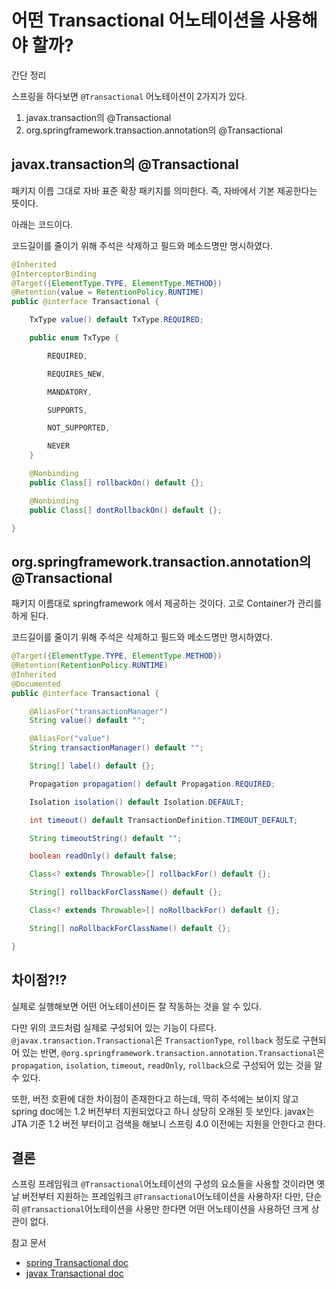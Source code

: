 # 어떤 Transactional 어노테이션을 사용해야 할까?

간단 정리



스프링을 하다보면 `@Transactional` 어노테이션이 2가지가 있다.



1. javax.transaction의 @Transactional
2. org.springframework.transaction.annotation의 @Transactional



##  javax.transaction의 @Transactional



 패키지 이름 그대로 자바 표준 확장 패키지를 의미한다. 즉, 자바에서 기본 제공한다는 뜻이다.



아래는 코드이다. 

코드길이를 줄이기 위해 주석은 삭제하고 필드와 메소드명만 명시하였다.

```java
@Inherited
@InterceptorBinding
@Target({ElementType.TYPE, ElementType.METHOD})
@Retention(value = RetentionPolicy.RUNTIME)
public @interface Transactional {

    TxType value() default TxType.REQUIRED;

    public enum TxType {

        REQUIRED,

        REQUIRES_NEW,

        MANDATORY,

        SUPPORTS,

        NOT_SUPPORTED,

        NEVER
    }

    @Nonbinding
    public Class[] rollbackOn() default {};

    @Nonbinding
    public Class[] dontRollbackOn() default {};

}
```



##  org.springframework.transaction.annotation의 @Transactional



패키지 이름대로 springframework 에서 제공하는 것이다. 고로 Container가 관리를 하게 된다.



코드길이를 줄이기 위해 주석은 삭제하고 필드와 메소드명만 명시하였다.

```java
@Target({ElementType.TYPE, ElementType.METHOD})
@Retention(RetentionPolicy.RUNTIME)
@Inherited
@Documented
public @interface Transactional {

	@AliasFor("transactionManager")
	String value() default "";

	@AliasFor("value")
	String transactionManager() default "";

	String[] label() default {};

	Propagation propagation() default Propagation.REQUIRED;

	Isolation isolation() default Isolation.DEFAULT;

	int timeout() default TransactionDefinition.TIMEOUT_DEFAULT;

	String timeoutString() default "";

	boolean readOnly() default false;

	Class<? extends Throwable>[] rollbackFor() default {};

	String[] rollbackForClassName() default {};

	Class<? extends Throwable>[] noRollbackFor() default {};

	String[] noRollbackForClassName() default {};

}

```



## 차이점?!?

실제로 실행해보면 어떤 어노테이션이든 잘 작동하는 것을 알 수 있다.

다만 위의 코드처럼 실제로 구성되어 있는 기능이 다르다. `@javax.transaction.Transactional`은 `TransactionType`, `rollback` 정도로 구현되어 있는 반면, `@org.springframework.transaction.annotation.Transactional`은 `propagation`, `isolation`, `timeout`, `readOnly`, `rollback`으로 구성되어 있는 것을 알 수 있다. 



  또한, 버전 호환에 대한 차이점이 존재한다고 하는데, 딱히 주석에는 보이지 않고 spring doc에는 1.2 버전부터 지원되었다고 하니 상당히 오래된 듯 보인다. javax는 JTA 기준 1.2 버전 부터이고 검색을 해보니 스프링 4.0 이전에는 지원을 안한다고 한다.



## 결론

 스프링 프레임워크 `@Transactional`어노테이션의 구성의 요소들을 사용할 것이라면 옛날 버전부터 지원하는 프레임워크 `@Transactional`어노테이션을 사용하자! 다만, 단순히 `@Transactional`어노테이션을 사용만 한다면 어떤 어노테이션을 사용하던 크게 상관이 없다.





참고 문서

- [spring Transactional doc](https://docs.spring.io/spring-framework/docs/current/javadoc-api/org/springframework/transaction/annotation/Transactional.html)
- [javax Transactional doc](https://javaee.github.io/javaee-spec/a/javax/transaction/Transactional.html)